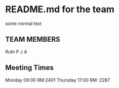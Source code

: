 # README.md for the team

some normal text

## TEAM MEMBERS

Ruth
P
J
A

## Meeting Times
Monday 09:00 RM:2401 
Thursday 17:00 RM: 2287